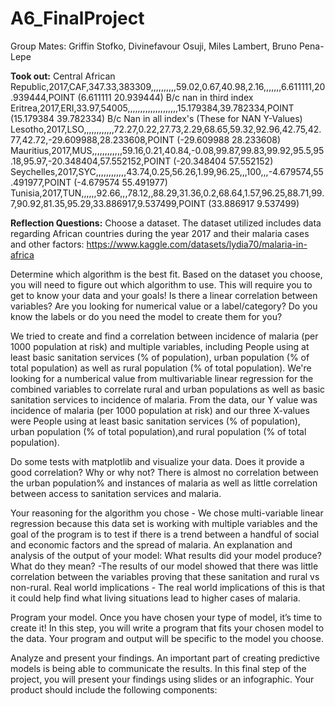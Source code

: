 # A6_FinalProject
Group Mates: Griffin Stofko, Divinefavour Osuji, Miles Lambert, Bruno Pena-Lepe

**Took out:**
Central African Republic,2017,CAF,347.33,383309,,,,,,,,,,59.02,0.67,40.98,2.16,,,,,,,6.611111,20.939444,POINT (6.611111 20.939444)
B/c nan in third index
Eritrea,2017,ERI,33.97,54005,,,,,,,,,,,,,,,,,,,,15.179384,39.782334,POINT (15.179384 39.782334)
B/c Nan in all index's
(These for NAN Y-Values)
Lesotho,2017,LSO,,,,,,,,,,,,72.27,0.22,27.73,2.29,68.65,59.32,92.96,42.75,42.77,42.72,-29.609988,28.233608,POINT (-29.609988 28.233608)
Mauritius,2017,MUS,,,,,,,,,,,,59.16,0.21,40.84,-0.08,99.87,99.83,99.92,95.5,95.18,95.97,-20.348404,57.552152,POINT (-20.348404 57.552152)
Seychelles,2017,SYC,,,,,,,,,,,,43.74,0.25,56.26,1.99,96.25,,,100,,,-4.679574,55.491977,POINT (-4.679574 55.491977)
Tunisia,2017,TUN,,,,,,92.66,,,78.12,,88.29,31.36,0.2,68.64,1.57,96.25,88.71,99.7,90.92,81.35,95.29,33.886917,9.537499,POINT (33.886917 9.537499)

**Reflection Questions:**
Choose a dataset.
The dataset utilized includes data regarding African countries during the year 2017 and their malaria cases and other factors: https://www.kaggle.com/datasets/lydia70/malaria-in-africa

Determine which algorithm is the best fit. Based on the dataset you choose, you will need to figure out which algorithm to use. This will require you to get to know your data and your goals! Is there a linear correlation between variables? Are you looking for numerical value or a label/category? Do you know the labels or do you need the model to create them for you?

We tried to create and find a correlation between incidence of malaria (per 1000 population at risk) and multiple variables, including People using at least basic sanitation services (% of population), urban population (% of total population) as well as rural population (% of total population). We're looking for a numberical value from multivariable linear regression for the combined variables to correlate rural and urban populations as well as basic sanitation services to incidence of malaria. From the data, our Y value was incidence of malaria (per 1000 population at risk) and our three X-values were People using at least basic sanitation services (% of population), urban population (% of total population),and rural population (% of total population).

Do some tests with matplotlib and visualize your data. Does it provide a good correlation? Why or why not?
There is almost no correlation between the urban population% and instances of malaria as well as little correlation between access to sanitation services and malaria.

  Your reasoning for the algorithm you chose - We chose multi-variable linear regression because this data set is working with multiple variables and the goal of     the program is to test if there is a trend between a handful of social and economic factors and the spread of malaria.
  An explanation and analysis of the output of your model: What results did your model produce? What do they mean? -The results of our model showed that there was    little correlation between the variables proving that these sanitation and rural vs non-rural.
  Real world implications - The real world implications of this is that it could help find what living situations lead to higher cases of malaria.

Program your model. Once you have chosen your type of model, it’s time to create it! In this step, you will write a program that fits your chosen model to the data. Your program and output will be specific to the model you choose.

Analyze and present your findings. An important part of creating predictive models is being able to communicate the results. In this final step of the project, you will present your findings using slides or an infographic. Your product should include the following components:
